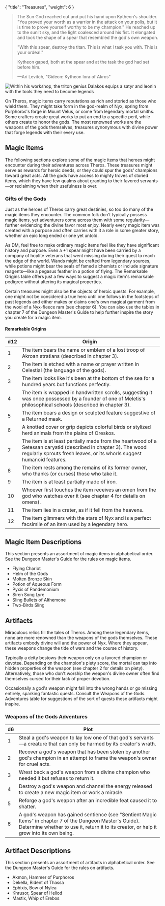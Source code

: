 {
  "title": "Treasures",
  "weight": 6
}

> The Sun God reached out and put his hand upon Kytheon's shoulder. "You proved your worth as a warrior in the attack on your polis, but it is time to prove yourself worthy to be my champion." He reached up to the sunlit sky, and the light coalesced around his fist. It elongated and took the shape of a spear that resembled the god's own weapon.
> 
> "With this spear, destroy the titan. This is what I task you with. This is your ordeal."
> 
> Kytheon gaped, both at the spear and at the task the god had set before him.
> 
> —Ari Levitch, "Gideon: Kytheon Iora of Akros"

![Within his workshop, the triton genius Dalakos equips a satyr and leonin with the tools they need to become legends ](book/MOT/141-05-01.jpg)

On Theros, magic items carry reputations as rich and storied as those who wield them. They might take form in the god-realm of Nyx, spring from Purphoros's forge in Mount Velus, or come from legendary mortal smiths. Some crafters create great works to put an end to a specific peril, while others create to honor the gods. The most renowned works are the weapons of the gods themselves, treasures synonymous with divine power that forge legends with their every use.

## Magic Items

The following sections explore some of the magic items that heroes might encounter during their adventures across Theros. These treasures might serve as rewards for heroic deeds, or they could spur the gods' champions toward great acts. All the gods have access to mighty troves of storied items, which they have few qualms about granting to their favored servants—or reclaiming when their usefulness is over.

### Gifts of the Gods

Just as the heroes of Theros carry great destinies, so too do many of the magic items they encounter. The common folk don't typically possess magic items, yet adventurers come across them with some regularity—further evidencing the divine favor most enjoy. Nearly every magic item was created with a purpose and often carries with it a role in some greater story, whether an epic long ended or one yet untold.

As DM, feel free to make ordinary magic items feel like they have significant history and purpose. Even a <wc-fetch type="item">+1 spear</wc-fetch> might have been carried by a company of hoplite veterans that went missing during their quest to reach the edge of the world. Wands might be crafted from legendary sources, while potions might bear the seals of famed alchemists or include signature reagents—like a pegasus feather in a <wc-fetch type="item">potion of flying</wc-fetch>. The Remarkable Origins table offers just a few ways to suggest a magic item's remarkable pedigree without altering its magical properties.

Certain treasures might also be the objects of heroic quests. For example, one might not be considered a true hero until one follows in the footsteps of past legends and either makes or claims one's own magical garment from the wool of a Nyx-fleece ram (see chapter 6). You can also use the tables in chapter 7 of the Dungeon Master's Guide to help further inspire the story you create for a magic item.

#### Remarkable Origins

| <span class="text-center block">d12</span> | Origin |
| - | - |
| <span class="text-center block">1</span> | The item bears the name or emblem of a lost troop of Akroan stratians (described in chapter 3). |
| <span class="text-center block">2</span> | The item is etched with a name or prayer written in Celestial (the language of the gods). |
| <span class="text-center block">3</span> | The item looks like it's been at the bottom of the sea for a hundred years but functions perfectly. |
| <span class="text-center block">4</span> | The item is wrapped in handwritten scrolls, suggesting it was once possessed by a founder of one of Meletis's philosophical schools (described in chapter 3). |
| <span class="text-center block">5</span> | The item bears a design or sculpted feature suggestive of a Returned mask. |
| <span class="text-center block">6</span> | A knotted cover or grip depicts colorful birds or stylized herd animals from the plains of Oreskos. |
| <span class="text-center block">7</span> | The item is at least partially made from the heartwood of a Setessan caryatid (described in chapter 3). The wood regularly sprouts fresh leaves, or its whorls suggest humanoid features. |
| <span class="text-center block">8</span> | The item rests among the remains of its former owner, who thanks (or curses) those who take it. |
| <span class="text-center block">9</span> | The item is at least partially made of iron. |
| <span class="text-center block">10</span> | Whoever first touches the item receives an omen from the god who watches over it (see chapter 4 for details on omens). |
| <span class="text-center block">11</span> | The item lies in a crater, as if it fell from the heavens. |
| <span class="text-center block">12</span> | The item glimmers with the stars of Nyx and is a perfect facsimile of an item used by a legendary hero. |

## Magic Item Descriptions

This section presents an assortment of magic items in alphabetical order. See the Dungeon Master's Guide for the rules on magic items.

- <wc-fetch type="item">Flying Chariot</wc-fetch>
- <wc-fetch type="item">Helm of the Gods</wc-fetch>
- <wc-fetch type="item">Molten Bronze Skin</wc-fetch>
- <wc-fetch type="item">Potion of Aqueous Form</wc-fetch>
- <wc-fetch type="item">Pyxis of Pandemonium</wc-fetch>
- <wc-fetch type="item">Siren Song Lyre</wc-fetch>
- <wc-fetch type="item">Sling Bullets of Althemone</wc-fetch>
- <wc-fetch type="item">Two-Birds Sling</wc-fetch>

## Artifacts

Miraculous relics fill the tales of Theros. Among these legendary items, none are more renowned than the weapons of the gods themselves. These artifacts embody divine will and the power of Nyx. Where they appear, these weapons change the tide of wars and the course of history.

Typically a deity bestows their weapon only on a favored champion or devotee. Depending on the champion's piety score, the mortal can tap into hidden properties of the weapon (see chapter 2 for details on piety). Alternatively, those who don't worship the weapon's divine owner often find themselves cursed for their lack of proper devotion.

Occasionally a god's weapon might fall into the wrong hands or go missing entirely, sparking fantastic quests. Consult the Weapons of the Gods Adventures table for suggestions of the sort of quests these artifacts might inspire.

### Weapons of the Gods Adventures

| <span class="text-center block">d6</span> | Plot |
| - | - |
| <span class="text-center block">1</span> | Steal a god's weapon to lay low one of that god's servants—a creature that can only be harmed by its creator's wrath. |
| <span class="text-center block">2</span> | Recover a god's weapon that has been stolen by another god's champion in an attempt to frame the weapon's owner for cruel acts. |
| <span class="text-center block">3</span> | Wrest back a god's weapon from a divine champion who needed it but refuses to return it. |
| <span class="text-center block">4</span> | Destroy a god's weapon and channel the energy released to create a new magic item or work a miracle. |
| <span class="text-center block">5</span> | Reforge a god's weapon after an incredible feat caused it to shatter. |
| <span class="text-center block">6</span> | A god's weapon has gained sentience (see "Sentient Magic Items" in chapter 7 of the Dungeon Master's Guide). Determine whether to use it, return it to its creator, or help it grow into its own being. |

## Artifact Descriptions

This section presents an assortment of artifacts in alphabetical order. See the Dungeon Master's Guide for the rules on artifacts.

- <wc-fetch type="item">Akmon, Hammer of Purphoros</wc-fetch>
- <wc-fetch type="item">Dekella, Bident of Thassa</wc-fetch>
- <wc-fetch type="item">Ephixis, Bow of Nylea</wc-fetch>
- <wc-fetch type="item">Khrusor, Spear of Heliod</wc-fetch>
- <wc-fetch type="item">Mastix, Whip of Erebos</wc-fetch>